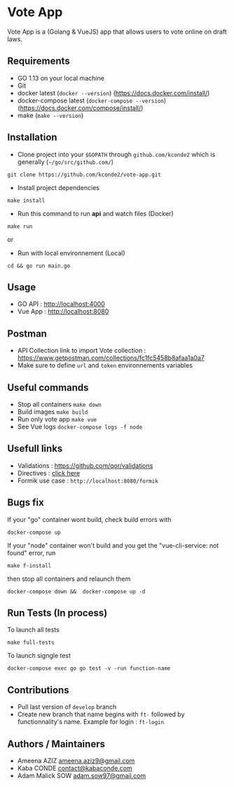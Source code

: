 # Vote App

Vote App is a (Golang & VueJS) app that allows users to vote online on draft laws.

## Requirements

- GO 1.13 on your local machine
- Git
- docker latest (`docker --version`) (https://docs.docker.com/install/)
- docker-compose latest (`docker-compose --version`) (https://docs.docker.com/compose/install/)
- make (`make --version`)

## Installation

- Clone project into your `$GOPATH` through `github.com/kconde2` which is generally (`~/go/src/github.com/`)

```
git clone https://github.com/kconde2/vote-app.git
```

- Install project dependencies

```
make install
```

- Run this command to run **api** and watch files (Docker)

```
make run
```

or

- Run with local environnement (Local)

```
cd && go run main.go
```

## Usage

- GO API : [http://localhost:4000](http://localhost:4000)
- Vue App : [http://localhost:8080](http://localhost:8080)

## Postman

- API Collection link to import Vote collection : https://www.getpostman.com/collections/fc1fc5458b8afaa1a0a7
- Make sure to define `url` and `token` environnements variables

## Useful commands

- Stop all containers `make down`
- Build images `make build`
- Run only vote app `make vue`
- See Vue logs `docker-compose logs -f node`

## Usefull links

- Validations : https://github.com/qor/validations
- Directives : [click here](./DIRECTIVES.md)
- Formik use case : `http://localhost:8080/formik`

## Bugs fix

If your "go" container wont build, check build errors with

```
docker-compose up
```

If your "node" container won't build and you get the "vue-cli-service: not found" error, run

```
make f-install
```

then stop all containers and relaunch them 

```
docker-compose down &&  docker-compose up -d
```

## Run Tests (In process)

To launch all tests

```
make full-tests
```

To launch signgle test

```
docker-compose exec go go test -v -run function-name
```

## Contributions

- Pull last version of `develop` branch
- Create new branch that name begins with `ft-` followed by functionnality's name. Example for login : `ft-login`

## Authors / Maintainers

- Ameena AZIZ <ameena.aziz9@gmail.com>
- Kaba CONDE <contact@kabaconde.com>
- Adam Malick SOW <adam.sow97@gmail.com>
